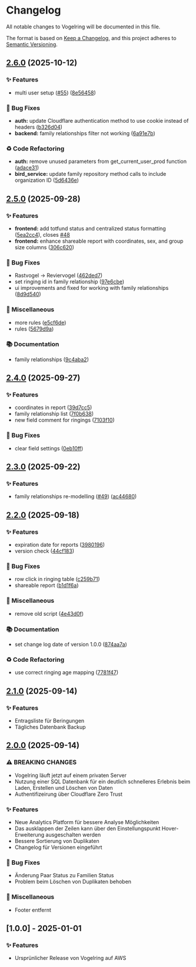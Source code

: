 # Changelog

All notable changes to Vogelring will be documented in this file.

The format is based on [Keep a Changelog](https://keepachangelog.com/en/1.0.0/),
and this project adheres to [Semantic Versioning](https://semver.org/spec/v2.0.0.html).

## [2.6.0](https://github.com/antonroesler/vogelring/compare/v2.5.0...v2.6.0) (2025-10-12)


### ✨ Features

* multi user setup ([#55](https://github.com/antonroesler/vogelring/issues/55)) ([8e56458](https://github.com/antonroesler/vogelring/commit/8e56458d55efb246c3c57560a271009a2b72fa42))


### 🐛 Bug Fixes

* **auth:** update Cloudflare authentication method to use cookie instead of headers ([b326d04](https://github.com/antonroesler/vogelring/commit/b326d04e93ba2057626b16fa1827c98a97796bc8))
* **backend:** family relationships filter not working ([6a91e7b](https://github.com/antonroesler/vogelring/commit/6a91e7bcebc2b804fc5c538fd97e9698afc8731d))


### ♻️ Code Refactoring

* **auth:** remove unused parameters from get_current_user_prod function ([adace31](https://github.com/antonroesler/vogelring/commit/adace31db08c1bec40ad0122af3c8dbdb7cc922a))
* **bird_service:** update family repository method calls to include organization ID ([5d6436e](https://github.com/antonroesler/vogelring/commit/5d6436ee92e399ca5bf8287c7c05845286523301))

## [2.5.0](https://github.com/antonroesler/vogelring/compare/v2.4.0...v2.5.0) (2025-09-28)


### ✨ Features

* **frontend:** add totfund status and centralized status formatting ([5ea2cc4](https://github.com/antonroesler/vogelring/commit/5ea2cc456bc918f308678762de71daf95646abde)), closes [#48](https://github.com/antonroesler/vogelring/issues/48)
* **frontend:** enhance shareable report with coordinates, sex, and group size columns ([306c620](https://github.com/antonroesler/vogelring/commit/306c620b436b1e3ebc4ca41464409177b54246ae))


### 🐛 Bug Fixes

* Rastvogel -&gt; Reviervogel ([462ded7](https://github.com/antonroesler/vogelring/commit/462ded70ec740cc666e763ad8587209264a93cad))
* set ringing id in family relationship ([97e6cbe](https://github.com/antonroesler/vogelring/commit/97e6cbefd584d825c412cd0e922336104790f203))
* ui improvements and fixed for working with family relationships ([8d9d540](https://github.com/antonroesler/vogelring/commit/8d9d540635367c816b96dc70b070a44fbe9f294c))


### 🔧 Miscellaneous

* more rules ([e5cf6de](https://github.com/antonroesler/vogelring/commit/e5cf6de6b3f0b2b4dd438b039dfd9ee1edbca407))
* rules ([5679d9a](https://github.com/antonroesler/vogelring/commit/5679d9a23f3bee401a528d819782a74ddffb6285))


### 📚 Documentation

* family relationships ([9c4aba2](https://github.com/antonroesler/vogelring/commit/9c4aba2c43a86cb98803da189ec2998b9ff802d2))

## [2.4.0](https://github.com/antonroesler/vogelring/compare/v2.3.0...v2.4.0) (2025-09-27)


### ✨ Features

* coordinates in report ([39d7cc5](https://github.com/antonroesler/vogelring/commit/39d7cc581a42c3f1d29b422452377cad2984dceb))
* family relationship list ([7f0b638](https://github.com/antonroesler/vogelring/commit/7f0b6382ecc532ffd4322c429eab3f51b041ff34))
* new field comment for ringings ([7103f10](https://github.com/antonroesler/vogelring/commit/7103f104ef71eafd32f803afec42b10c9347b941))


### 🐛 Bug Fixes

* clear field settings ([0eb10ff](https://github.com/antonroesler/vogelring/commit/0eb10ff13506b6c07f185d91f9e44bac237af3a0))

## [2.3.0](https://github.com/antonroesler/vogelring/compare/v2.2.0...v2.3.0) (2025-09-22)


### ✨ Features

* family relationships re-modelling ([#49](https://github.com/antonroesler/vogelring/issues/49)) ([ac44680](https://github.com/antonroesler/vogelring/commit/ac44680a578a5905cce54060ff9c1ba5bb606cae))

## [2.2.0](https://github.com/antonroesler/vogelring/compare/v2.1.0...v2.2.0) (2025-09-18)


### ✨ Features

* expiration date for reports ([3980196](https://github.com/antonroesler/vogelring/commit/3980196360ad016187c82639e2d4af3d2006b80d))
* version check ([44cf183](https://github.com/antonroesler/vogelring/commit/44cf18382d01bf864b81bb84d4a9d6334b40bfbc))


### 🐛 Bug Fixes

* row click in ringing table ([c259b71](https://github.com/antonroesler/vogelring/commit/c259b7137623679d26af87a174f0ba6c9651e565))
* shareable report ([b1d1f6a](https://github.com/antonroesler/vogelring/commit/b1d1f6a6c25b5e734b30aab061d96f2929c91cb0))


### 🔧 Miscellaneous

* remove old script ([4e43d0f](https://github.com/antonroesler/vogelring/commit/4e43d0fb599e19f50d6e783a4680eb09d5766476))


### 📚 Documentation

* set change log date of version 1.0.0 ([874aa7a](https://github.com/antonroesler/vogelring/commit/874aa7a9f20176f2509753f48f54b3b2eada998a))


### ♻️ Code Refactoring

* use correct ringing age mapping ([7781f47](https://github.com/antonroesler/vogelring/commit/7781f475a646e66c27c72db112eed2d4d70da2fc))

## [2.1.0](https://github.com/antonroesler/vogelring/compare/v2.0.0...v2.1.0) (2025-09-14)

### ✨ Features

- Entragsliste für Beringungen
- Tägliches Datenbank Backup

## [2.0.0](https://github.com/antonroesler/vogelring/compare/v1.0.0...v2.0.0) (2025-09-14)

### ⚠ BREAKING CHANGES

- Vogelring läuft jetzt auf einem privaten Server
- Nutzung einer SQL Datenbank für ein deutlich schnelleres Erlebnis beim Laden, Erstellen und Löschen von Daten
- Authentifizeirung über Cloudflare Zero Trust

### ✨ Features

- Neue Analytics Platform für bessere Analyse Möglichkeiten
- Das ausklappen der Zeilen kann über den Einstellungspunkt Hover-Erweiterung ausgeschalten werden
- Bessere Sortierung von Duplikaten
- Changelog für Versionen eingeführt

### 🐛 Bug Fixes

- Änderung Paar Status zu Familien Status
- Problem beim Löschen von Duplikaten behoben

### 🔧 Miscellaneous

- Footer entfernt

## [1.0.0] - 2025-01-01

### ✨ Features

- Ursprünlicher Release von Vogelring auf AWS
